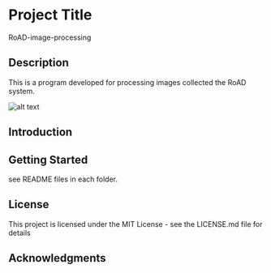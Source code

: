 # Project Title

RoAD-image-processing

## Description

This is a program developed for processing images collected the RoAD system.

![alt text](https://github.com/lr-xiang/lr-xiang/blob/RoAD-image-processing/images/Figure_2.png?raw=true)

## Introduction

## Getting Started

see README files in each folder.

## License

This project is licensed under the MIT License - see the LICENSE.md file for details

## Acknowledgments

